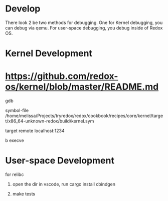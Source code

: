 
# Develop 

There look 2 be two methods for debugging.
One for Kernel debugging, you can debug via qemu.
For user-space debugging, you debug inside of Redox OS.

# Kernel Development

# https://github.com/redox-os/kernel/blob/master/README.md

gdb


symbol-file /home/melissa/Projects/tryredox/redox/cookbook/recipes/core/kernel/target/x86_64-unknown-redox/build/kernel.sym

target remote localhost:1234

b execve



# User-space Development

for relibc

1. open the dir in vscode, run 
    cargo install cbindgen

2. make tests